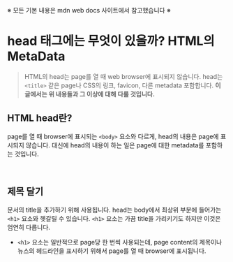 ※ 모든 기본 내용은 mdn web docs 사이트에서 참고했습니다 ※

# head 태그에는 무엇이 있을까? HTML의 MetaData

> HTML의 head는 page를 열 때 web browser에 표시되지 않습니다. head는 `<title>` 같은 page나 CSS의 링크, favicon, 다른 metadata 포함합니다. <b>이 글에서는 위 내용들과 그 이상에 대해 다룰 것입니다.</b>

## HTML head란?

page를 열 때 browser에 표시되는 `<body>` 요소와 다르게, head의 내용은 page에 표시되지 않습니다. 대신에 head의 내용이 하는 일은 page에 대한 metadata를 포함하는 것입니다.

<br/>

## 제목 달기

문서의 title을 추가하기 위해 사용됩니다. head는 body에서 최상위 부분에 들어가는 `<h1>` 요소와 헷갈릴 수 있습니다. `<h1>` 요소는 가끔 title을 가리키기도 하지만 이것은 엄연히 다릅니다.

- `<h1>` 요소는 일반적으로 page당 한 번씩 사용되는데, page content의 제목이나 뉴스의 헤드라인을 표시하기 위해서 page를 열 때 browser에 표시됩니다.

